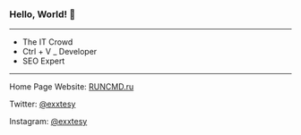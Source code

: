### Hello, World! 👋

---

- The IT Crowd
- Ctrl + V _ Developer
- SEO Expert

---

Home Page Website: [RUNCMD.ru](https://runcmd.ru "exxtesy's Homepage")

Twitter: [@exxtesy](https://twitter.com/exxtesy "exxtesy's Twitter")

Instagram: [@exxtesy](https://www.instagram.com/exxtesy/ "exxtesy's Instagram")



